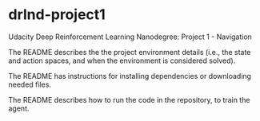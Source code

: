 # drlnd-project1
Udacity Deep Reinforcement Learning Nanodegree: Project 1 - Navigation

The README describes the the project environment details (i.e., the state and action spaces, and when the environment is considered solved).

The README has instructions for installing dependencies or downloading needed files.

The README describes how to run the code in the repository, to train the agent. 
